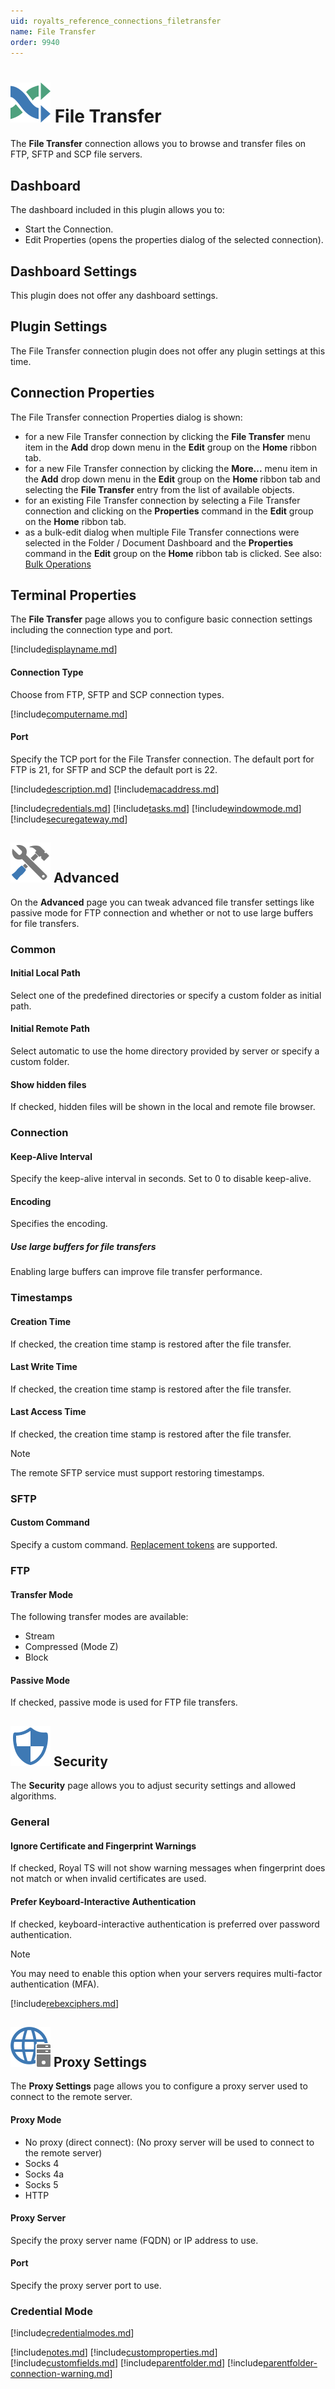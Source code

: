 ```yaml
---
uid: royalts_reference_connections_filetransfer
name: File Transfer
order: 9940
---
```


# ![](/r2021/images/RoyalTS/Plugins/Connections/FileTransfer/SVG_PluginIcon_32.svg#img_header) File Transfer
The **File Transfer** connection allows you to browse and transfer files on FTP, SFTP and SCP file servers.

## Dashboard
The dashboard included in this plugin allows you to:
- Start the Connection.
- Edit Properties (opens the properties dialog of the selected connection).

## Dashboard Settings
This plugin does not offer any dashboard settings.

## Plugin Settings
The File Transfer connection plugin does not offer any plugin settings at this time.

## Connection Properties
The File Transfer connection Properties dialog is shown:
- for a new File Transfer connection by clicking the **File Transfer** menu item in the **Add** drop down menu in the **Edit** group on the **Home** ribbon tab.
- for a new File Transfer connection by clicking the **More...** menu item in the **Add** drop down menu in the **Edit** group on the **Home** ribbon tab and selecting the **File Transfer** entry from the list of available objects.
- for an existing File Transfer connection by selecting a File Transfer connection and clicking on the **Properties** command in the **Edit** group on the **Home** ribbon tab.
- as a bulk-edit dialog when multiple File Transfer connections were selected in the Folder / Document Dashboard and the **Properties** command in the **Edit** group on the **Home** ribbon tab is clicked.  See also: [Bulk Operations](xref:royalts_tutorials_bulk)

## Terminal Properties
The **File Transfer** page allows you to configure basic connection settings including the connection type and port.

[!include[displayname.md](~/royalts/_shared/displayname.md)]

#### Connection Type
Choose from FTP, SFTP and SCP connection types.

[!include[computername.md](~/royalts/_shared/computername.md)]

#### Port
Specify the TCP port for the File Transfer connection. The default port for FTP is 21, for SFTP and SCP the default port is 22.

[!include[description.md](~/royalts/_shared/description.md)]
[!include[macaddress.md](~/royalts/_shared/macaddress.md)]

[!include[credentials.md](~/royalts/_shared/credentials.md)]
[!include[tasks.md](~/royalts/_shared/tasks.md)]
[!include[windowmode.md](~/royalts/_shared/windowmode.md)]
[!include[securegateway.md](~/royalts/_shared/securegateway.md)]

## ![](/r2021/images/RoyalTS/Plugins/Connections/FileTransfer/SVG_Tools_32.svg#img_header) Advanced
On the **Advanced** page you can tweak advanced file transfer settings like passive mode for FTP connection and whether or not to use large buffers for file transfers.

### Common
#### Initial Local Path
Select one of the predefined directories or specify a custom folder as initial path.

#### Initial Remote Path
Select automatic to use the home directory provided by server or specify a custom folder.

#### Show hidden files
If checked, hidden files will be shown in the local and remote file browser.

### Connection
#### Keep-Alive Interval
Specify the keep-alive interval in seconds. Set to 0 to disable keep-alive.

#### Encoding
Specifies the encoding.

##### Use large buffers for file transfers
Enabling large buffers can improve file transfer performance.

### Timestamps
#### Creation Time
If checked, the creation time stamp is restored after the file transfer.

#### Last Write Time
If checked, the creation time stamp is restored after the file transfer.

#### Last Access Time
If checked, the creation time stamp is restored after the file transfer.

> [!Note]
> The remote SFTP service must support restoring timestamps.

### SFTP
#### Custom Command
Specify a custom command. [Replacement tokens](xref:royalts_advanced_tokens) are supported.

### FTP
#### Transfer Mode
The following transfer modes are available:
- Stream
- Compressed (Mode Z)
- Block

#### Passive Mode
If checked, passive mode is used for FTP file transfers.

## ![](/r2021/images/RoyalTS/Plugins/Connections/FileTransfer/SVG_PageSecurity_32.svg#img_header) Security
The **Security** page allows you to adjust security settings and allowed algorithms.

### General
#### Ignore Certificate and Fingerprint Warnings
If checked, Royal TS will not show warning messages when fingerprint does not match or when invalid certificates are used.

#### Prefer Keyboard-Interactive Authentication
If checked, keyboard-interactive authentication is preferred over password authentication.

> [!Note]
> You may need to enable this option when your servers requires multi-factor authentication (MFA).

[!include[rebexciphers.md](~/royalts/_shared/rebexciphers.md)]

## ![](/r2021/images/RoyalTS/Plugins/Connections/FileTransfer/SVG_Proxy_32.svg#img_header) Proxy Settings
The **Proxy Settings** page allows you to configure a proxy server used to connect to the remote server.

#### Proxy Mode
- No proxy (direct connect): (No proxy server will be used to connect to the remote server)
- Socks 4
- Socks 4a
- Socks 5
- HTTP

#### Proxy Server
Specify the proxy server name (FQDN) or IP address to use.

#### Port
Specify the proxy server port to use.

### Credential Mode
[!include[credentialmodes.md](~/royalts/_shared/credentialmodes.md)]

[!include[notes.md](~/royalts/_shared/notes.md)]
[!include[customproperties.md](~/royalts/_shared/customproperties.md)]
[!include[customfields.md](~/royalts/_shared/customfields.md)]
[!include[parentfolder.md](~/royalts/_shared/parentfolder.md)]
[!include[parentfolder-connection-warning.md](~/royalts/_shared/parentfolder-connection-warning.md)]
